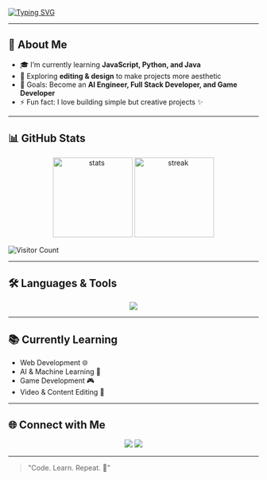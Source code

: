 <!-- Typing Effect -->
[![Typing SVG](https://readme-typing-svg.demolab.com?font=Fira+Code&weight=600&size=22&pause=1000&color=00F7FF&center=true&vCenter=true&width=600&lines=Hi+I'm+Fadhillah+Dzaki+Nasrullah;🌱+Pelajar;💻+Calon+Full+Stack+Dev;🤖+AI+Engineer+in+Progress;🎮+Game+Developer+Wannabe)](https://git.io/typing-svg)

---

## 🚀 About Me
- 🎓 I’m currently learning **JavaScript, Python, and Java**
- 🎨 Exploring **editing & design** to make projects more aesthetic
- 🎯 Goals: Become an **AI Engineer, Full Stack Developer, and Game Developer**
- ⚡ Fun fact: I love building simple but creative projects ✨

---

## 📊 GitHub Stats
<p align="center">
  <img src="https://github-readme-stats.vercel.app/api?username=ky-dev2&show_icons=true&theme=tokyonight" alt="stats" height="160"/>
  <img src="https://github-readme-streak-stats.herokuapp.com/?user=ky-dev2&theme=tokyonight" alt="streak" height="160"/>
</p>

![Visitor Count](https://komarev.com/ghpvc/?username=ky-dev2&color=blue&style=flat-square&label=Profile+Views)

---

## 🛠️ Languages & Tools
<p align="center">
  <img src="https://skillicons.dev/icons?i=js,python,java,html,css,react,nodejs,mysql,git,github,acode,termux" />
</p>

---

## 📚 Currently Learning
- Web Development 🌐  
- AI & Machine Learning 🤖  
- Game Development 🎮  
- Video & Content Editing 🎨  

---

## 🌐 Connect with Me
<p align="center">
  <a href="https://instagram.com/kycihuyy1"><img src="https://img.shields.io/badge/-Instagram-E4405F?style=for-the-badge&logo=instagram&logoColor=white"/></a>
  <a href="https://github.com/ky-dev2"><img src="https://img.shields.io/badge/-GitHub-181717?style=for-the-badge&logo=github&logoColor=white"/></a>
</p>

---

> "Code. Learn. Repeat. 🚀"
